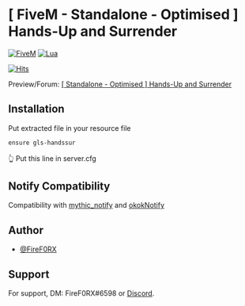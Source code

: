 # [ FiveM - Standalone - Optimised ] Hands-Up and Surrender
[![FiveM](https://img.shields.io/badge/-FiveM-orange)](https://img.shields.io/badge/-FiveM-orange) [![Lua](https://img.shields.io/badge/-Lua-blue)](https://img.shields.io/badge/-Lua-blue)

[![Hits](https://hits.seeyoufarm.com/api/count/incr/badge.svg?url=https%3A%2F%2Fgithub.com%2Ff1ref0rx%2Fhandsup&count_bg=%2379C83D&title_bg=%23555555&icon=&icon_color=%23E7E7E7&title=repo+views&edge_flat=true)](https://hits.seeyoufarm.com)

Preview/Forum: [[ Standalone - Optimised ] Hands-Up and Surrender](https://forum.cfx.re/t/standalone-optimised-hands-up-and-surrender/4971519)

## Installation
Put extracted file in your resource file

```bash
ensure gls-handssur
```
👆
Put this line in server.cfg
## Notify Compatibility
Compatibility with [mythic_notify](https://github.com/JayMontana36/mythic_notify) and [okokNotify](https://forum.cfx.re/t/okoknotify-standalone-paid/3907758)

## Author

- [@FireF0RX](https://www.github.com/firef0rx)


## Support

For support, DM: FireF0RX#6598 or [Discord](https://dsc.gg/fvmarket).
